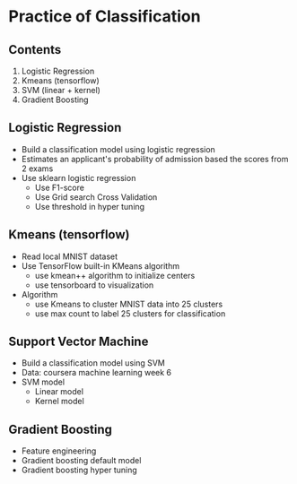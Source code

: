 # Practice of Classification

## Contents
1. Logistic Regression
2. Kmeans (tensorflow)
3. SVM (linear + kernel)
4. Gradient Boosting



## Logistic Regression
* Build a classification model using logistic regression
* Estimates an applicant's probability of admission based the scores from 2 exams
* Use sklearn logistic regression
    * Use F1-score
    * Use Grid search Cross Validation
    * Use threshold in hyper tuning


## Kmeans (tensorflow)
* Read local MNIST dataset
* Use TensorFlow built-in KMeans algorithm
   * use kmean++ algorithm to initialize centers
   * use tensorboard to visualization
* Algorithm
   * use Kmeans to cluster MNIST data into 25 clusters
   * use max count to label 25 clusters for classification 



## Support Vector Machine
* Build a classification model using SVM
* Data: coursera machine learning week 6
* SVM model
   * Linear model
   * Kernel model


## Gradient Boosting
* Feature engineering
* Gradient boosting default model
* Gradient boosting hyper tuning

